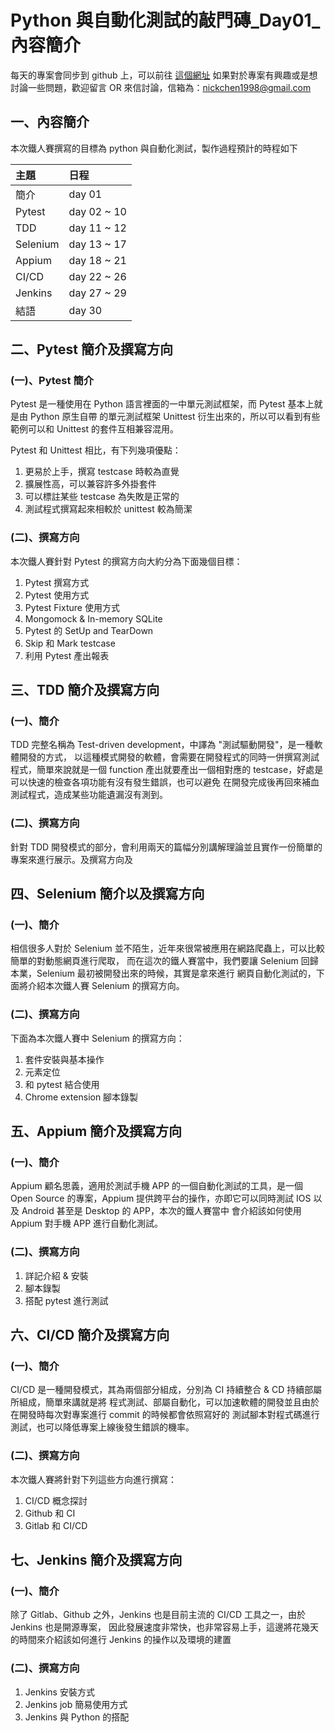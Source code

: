 # Python 與自動化測試的敲門磚_Day01_內容簡介
每天的專案會同步到 github 上，可以前往 [這個網址](https://github.com/nickchen1998/2022_ithelp_marathon)
如果對於專案有興趣或是想討論一些問題，歡迎留言 OR 來信討論，信箱為：nickchen1998@gmail.com

## 一、內容簡介
本次鐵人賽撰寫的目標為 python 與自動化測試，製作過程預計的時程如下

| 主題       | 日程          |
|:---------|:------------|
| 簡介       | day 01      |
| Pytest   | day 02 ~ 10 |
| TDD      | day 11 ~ 12 |
| Selenium | day 13 ~ 17 |
| Appium   | day 18 ~ 21 |
| CI/CD    | day 22 ~ 26 |
| Jenkins  | day 27 ~ 29 |
| 結語       | day 30      |

## 二、Pytest 簡介及撰寫方向
### (一)、Pytest 簡介
Pytest 是一種使用在 Python 語言裡面的一中單元測試框架，而 Pytest 基本上就是由 Python 原生自帶
的單元測試框架 Unittest 衍生出來的，所以可以看到有些範例可以和 Unittest 的套件互相兼容混用。

Pytest 和 Unittest 相比，有下列幾項優點：
1. 更易於上手，撰寫 testcase 時較為直覺
2. 擴展性高，可以兼容許多外掛套件
3. 可以標註某些 testcase 為失敗是正常的
4. 測試程式撰寫起來相較於 unittest 較為簡潔

### (二)、撰寫方向
本次鐵人賽針對 Pytest 的撰寫方向大約分為下面幾個目標：
1. Pytest 撰寫方式
2. Pytest 使用方式
3. Pytest Fixture 使用方式
4. Mongomock & In-memory SQLite
5. Pytest 的 SetUp and TearDown
6. Skip 和 Mark testcase
7. 利用 Pytest 產出報表

## 三、TDD 簡介及撰寫方向
### (一)、簡介
TDD 完整名稱為 Test-driven development，中譯為 "測試驅動開發"，是一種軟體開發的方式，
以這種模式開發的軟體，會需要在開發程式的同時一併撰寫測試程式，簡單來說就是一個 function
產出就要產出一個相對應的 testcase，好處是可以快速的檢查各項功能有沒有發生錯誤，也可以避免
在開發完成後再回來補血測試程式，造成某些功能遺漏沒有測到。

### (二)、撰寫方向
針對 TDD 開發模式的部分，會利用兩天的篇幅分別講解理論並且實作一份簡單的專案來進行展示。及撰寫方向及

## 四、Selenium 簡介以及撰寫方向
### (一)、簡介
相信很多人對於 Selenium 並不陌生，近年來很常被應用在網路爬蟲上，可以比較簡單的對動態網頁進行爬取，
而在這次的鐵人賽當中，我們要讓 Selenium 回歸本業，Selenium 最初被開發出來的時候，其實是拿來進行
網頁自動化測試的，下面將介紹本次鐵人賽 Selenium 的撰寫方向。

### (二)、撰寫方向
下面為本次鐵人賽中 Selenium 的撰寫方向：
1. 套件安裝與基本操作
2. 元素定位
3. 和 pytest 結合使用
4. Chrome extension 腳本錄製

## 五、Appium 簡介及撰寫方向
### (一)、簡介
Appium 顧名思義，適用於測試手機 APP 的一個自動化測試的工具，是一個 Open Source 的專案，Appium
提供跨平台的操作，亦即它可以同時測試 IOS 以及 Android 甚至是 Desktop 的 APP，本次的鐵人賽當中
會介紹該如何使用 Appium 對手機 APP 進行自動化測試。

### (二)、撰寫方向
1. 詳記介紹 & 安裝
2. 腳本錄製
3. 搭配 pytest 進行測試

## 六、CI/CD 簡介及撰寫方向
### (一)、簡介
CI/CD 是一種開發模式，其為兩個部分組成，分別為 CI 持續整合 & CD 持續部屬所組成，簡單來講就是將
程式測試、部屬自動化，可以加速軟體的開發並且由於在開發時每次對專案進行 commit 的時候都會依照寫好的
測試腳本對程式碼進行測試，也可以降低專案上線後發生錯誤的機率。

### (二)、撰寫方向
本次鐵人賽將針對下列這些方向進行撰寫：
1. CI/CD 概念探討
2. Github 和 CI
3. Gitlab 和 CI/CD

## 七、Jenkins 簡介及撰寫方向
### (一)、簡介
除了 Gitlab、Github 之外，Jenkins 也是目前主流的 CI/CD 工具之一，由於 Jenkins 也是開源專案，
因此發展速度非常快，也非常容易上手，這邊將花幾天的時間來介紹該如何進行 Jenkins 的操作以及環境的建置

### (二)、撰寫方向
1. Jenkins 安裝方式
2. Jenkins job 簡易使用方式
3. Jenkins 與 Python 的搭配